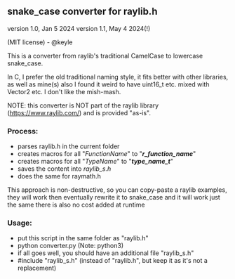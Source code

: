 ## snake_case converter for raylib.h

version 1.0, Jan 5 2024
version 1.1, May 4 2024(!)

(MIT license) - @keyle

This is a converter from raylib's traditional CamelCase to lowercase snake_case.

In C, I prefer the old traditional naming style, it fits better with other libraries, as well as mine(s)
also I found it weird to have uint16_t etc. mixed with Vector2 etc. I don't like the mish-mash.

NOTE: this converter is NOT part of the raylib library (https://www.raylib.com/) and is provided "as-is".

### Process:

- parses raylib.h in the current folder
- creates macros for all "_FunctionName_" to "**_r_function_name_**"
- creates macros for all "_TypeName_" to "**_type_name_t_**"
- saves the content into _raylib_s.h_
- does the same for raymath.h

This approach is non-destructive, so you can copy-paste a raylib examples, they will work
then eventually rewrite it to snake_case and it will work just the same
there is also no cost added at runtime

### Usage: 

- put this script in the same folder as "raylib.h" 
- python converter.py (Note: python3)
- if all goes well, you should have an additional file "raylib_s.h"
- #include "raylib_s.h" (instead of "raylib.h", but keep it as it's not a replacement)
